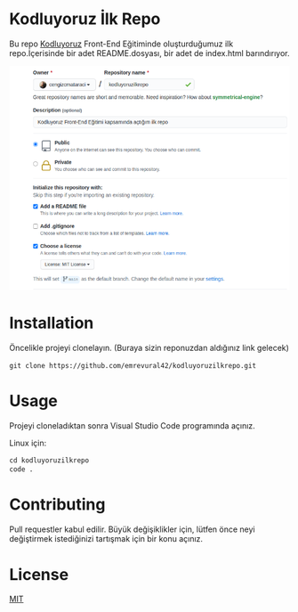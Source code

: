 # Kodluyoruz İlk Repo
Bu repo [Kodluyoruz](https://www.kodluyoruz.org) Front-End Eğitiminde oluşturduğumuz ilk repo.İçerisinde bir adet README.dosyası, bir adet de index.html barındırıyor.


![görsel](resim\github.png)
# Installation

Öncelikle projeyi clonelayın. (Buraya sizin reponuzdan aldığınız link gelecek)

 ``` git clone https://github.com/emrevural42/kodluyoruzilkrepo.git ```
 # Usage
 Projeyi cloneladıktan sonra Visual Studio Code programında açınız.

Linux için:

``` 
cd kodluyoruzilkrepo
code . 
```
# Contributing
Pull requestler kabul edilir. Büyük değişiklikler için, lütfen önce neyi değiştirmek istediğinizi tartışmak için bir konu açınız.
# License
[MIT](https://choosealicense.com/licenses/mit/)